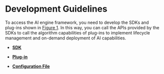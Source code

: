 # Development Guidelines<a name="EN-US_TOPIC_0000001090475723"></a>

To access the AI engine framework, you need to develop the SDKs and plug-ins shown in  [Figure 1](ai-engine-framework.md#fig143186187187). In this way, you can call the APIs provided by the SDKs to call the algorithm capabilities of plug-ins to implement lifecycle management and on-demand deployment of AI capabilities.

-   **[SDK](sdk.md)**  

-   **[Plug-in](plug-in.md)**  

-   **[Configuration File](configuration-file.md)**  


